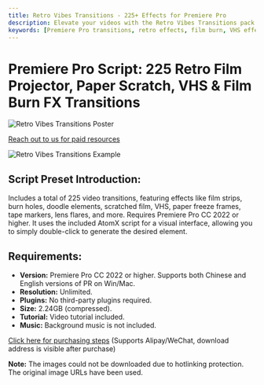 ```yaml
---
title: Retro Vibes Transitions - 225+ Effects for Premiere Pro
description: Elevate your videos with the Retro Vibes Transitions pack for Premiere Pro. Get 225+ unique effects including film burns, VHS glitches, paper scratches, and more. Easy to use with the AtomX script. No plugins required.
keywords: [Premiere Pro transitions, retro effects, film burn, VHS effect, video editing, AtomX script, motion graphics, video transitions, paper scratch effect]
---
```


# Premiere Pro Script: 225 Retro Film Projector, Paper Scratch, VHS & Film Burn FX Transitions

![Retro Vibes Transitions Poster](https://www.gfxcamp.com/wp-content/uploads/2022/08/0001.jpg)

[Reach out to us for paid resources](https://wa.me/8613237610083)

![Retro Vibes Transitions Example](https://www.gfxcamp.com/wp-content/uploads/2022/08/0002.jpg)

## Script Preset Introduction:

Includes a total of 225 video transitions, featuring effects like film strips, burn holes, doodle elements, scratched film, VHS, paper freeze frames, tape markers, lens flares, and more. Requires Premiere Pro CC 2022 or higher. It uses the included AtomX script for a visual interface, allowing you to simply double-click to generate the desired element.

## Requirements:

*   **Version:** Premiere Pro CC 2022 or higher. Supports both Chinese and English versions of PR on Win/Mac.
*   **Resolution:** Unlimited.
*   **Plugins:** No third-party plugins required.
*   **Size:** 2.24GB (compressed).
*   **Tutorial:** Video tutorial included.
*   **Music:** Background music is not included.

[Click here for purchasing steps](https://www.gfxcamp.com/buy-help)
(Supports Alipay/WeChat, download address is visible after purchase)

**Note:** The images could not be downloaded due to hotlinking protection. The original image URLs have been used.

